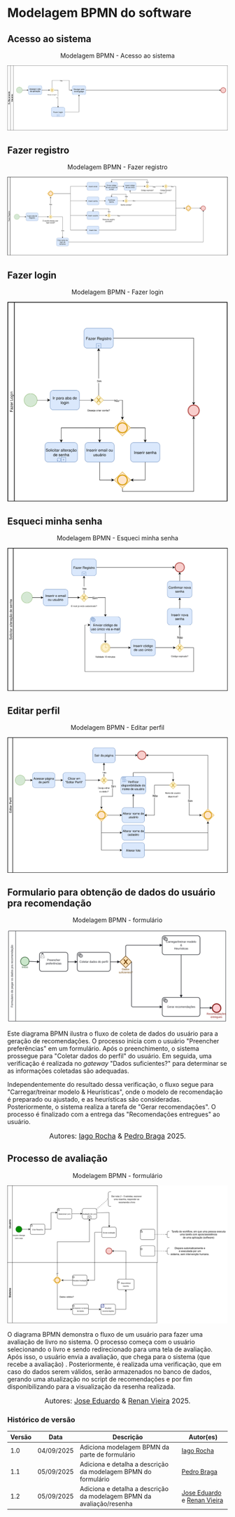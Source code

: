 # Modelagem BPMN do software

## Acesso ao sistema

<p style="text-align: center"> Modelagem BPMN - Acesso ao sistema </p>

![Modelagem BPMN - Acesso ao sistema](../assets/landingPageBPMN.drawio.svg)

## Fazer registro

<p style="text-align: center"> Modelagem BPMN - Fazer registro </p>

![Modelagem BPMN - Fazer registro](../assets/fazerRegistroBPMN.drawio.svg)

## Fazer login

<p style="text-align: center"> Modelagem BPMN - Fazer login </p>

![Modelagem BPMN - Fazer login](../assets/fazerLoginBPMN.drawio.svg)

## Esqueci minha senha

<p style="text-align: center"> Modelagem BPMN - Esqueci minha senha </p>

![Modelagem BPMN - Esqueci minha senha](../assets/mudancaSenha.drawio.svg)

## Editar perfil

<p style="text-align: center"> Modelagem BPMN - Editar perfil </p>

![Modelagem BPMN - Editar perfil](../assets/editalPerfilBPMN.drawio.svg)

## Formulario para obtenção de dados do usuário pra recomendação

<!-- Modelagem BPMN do software de formulário -->

<p style="text-align: center"> Modelagem BPMN - formulário </p>

![Modelagem BPMN - Recomendação](../assets/bpmn-software-forms.svg)

Este diagrama BPMN ilustra o fluxo de coleta de dados do usuário para a geração de recomendações. O processo inicia com o usuário "Preencher preferências" em um formulário. Após o preenchimento, o sistema prossegue para "Coletar dados do perfil" do usuário. Em seguida, uma verificação é realizada no *gateway* "Dados suficientes?" para determinar se as informações coletadas são adequadas.

Independentemente do resultado dessa verificação, o fluxo segue para "Carregar/treinar modelo & Heurísticas", onde o modelo de recomendação é preparado ou ajustado, e as heurísticas são consideradas. Posteriormente, o sistema realiza a tarefa de "Gerar recomendações". O processo é finalizado com a entrega das "Recomendações entregues" ao usuário.

<font size="3"><p style="text-align: center">Autores: [Iago Rocha](https://github.com/iagorrr) & [Pedro Braga](https://github.com/Stain19) 2025.</p></font>

## Processo de avaliação

<p style="text-align: center"> Modelagem BPMN - formulário </p>

![Modelagem BPMN - Recomendação](../assets/bpmn-processo-avaliaca.drawio.svg)

O diagrama BPMN demonstra o fluxo de um usuário para fazer uma avaliação de livro no sistema. O processo começa com o usuário selecionando o livro e sendo redirecionado para uma tela de avaliação. Após isso, o usuário envia a avaliação, que chega para o sistema (que recebe a avaliação) . Posteriormente, é realizada uma verificação, que em caso do dados serem válidos, serão armazenados no banco de dados, gerando uma atualização no script de recomendações e por fim disponibilizando para a visualização da resenha realizada.

<font size="3"><p style="text-align: center">Autores: [Jose Eduardo](https://github.com/jevprado) & [Renan Vieira](https://github.com/R-enanVieira) 2025.</p></font>

### Histórico de versão

| Versão | Data | Descrição | Autor(es) |
|--------|------|-----------|-----------|
| 1.0 | 04/09/2025 | Adiciona modelagem BPMN da parte de formulário |  [Iago Rocha](https://github.com/iagorrr) |
| 1.1 | 05/09/2025 | Adiciona e detalha a descrição da modelagem BPMN do formulário |  [Pedro Braga](https://github.com/Stain19) |
| 1.2 | 05/09/2025 | Adiciona e detalha a descrição da modelagem BPMN da avaliação/resenha |  [Jose Eduardo](https://github.com/jevprado) e [Renan Vieira](https://github.com/R-enanVieira) |

